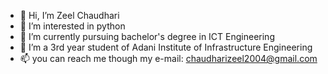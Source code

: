 - 👋 Hi, I’m Zeel Chaudhari 
- 👀 I’m interested in python 
- 🌱 I’m currently pursuing bachelor's degree in ICT Engineering 
- 💞️ I’m a 3rd year student of Adani Institute of Infrastructure Engineering 
- 📫 you can reach me though my e-mail: chaudharizeel2004@gmail.com

<!---
ZeelC31/ZeelC31 is a ✨ special ✨ repository because its `README.md` (this file) appears on your GitHub profile.
You can click the Preview link to take a look at your changes.
--->
